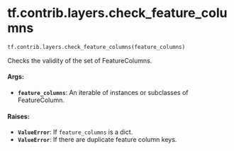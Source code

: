 <div itemscope itemtype="http://developers.google.com/ReferenceObject">
<meta itemprop="name" content="tf.contrib.layers.check_feature_columns" />
<meta itemprop="path" content="Stable" />
</div>

# tf.contrib.layers.check_feature_columns

``` python
tf.contrib.layers.check_feature_columns(feature_columns)
```

Checks the validity of the set of FeatureColumns.

#### Args:

* <b>`feature_columns`</b>: An iterable of instances or subclasses of FeatureColumn.


#### Raises:

* <b>`ValueError`</b>: If `feature_columns` is a dict.
* <b>`ValueError`</b>: If there are duplicate feature column keys.